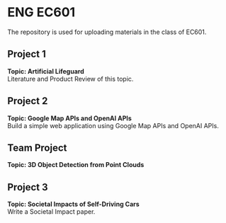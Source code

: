 # ENG EC601
The repository is used for uploading materials in the class of EC601.
## Project 1
**Topic: Artificial Lifeguard**  
Literature and Product Review of this topic.

## Project 2
**Topic: Google Map APIs and OpenAI APIs**  
Build a simple web application using Google Map APIs and OpenAI APIs.

## Team Project
**Topic: 3D Object Detection from Point Clouds**

## Project 3
**Topic: Societal Impacts of Self-Driving Cars**  
Write a Societal Impact paper.
